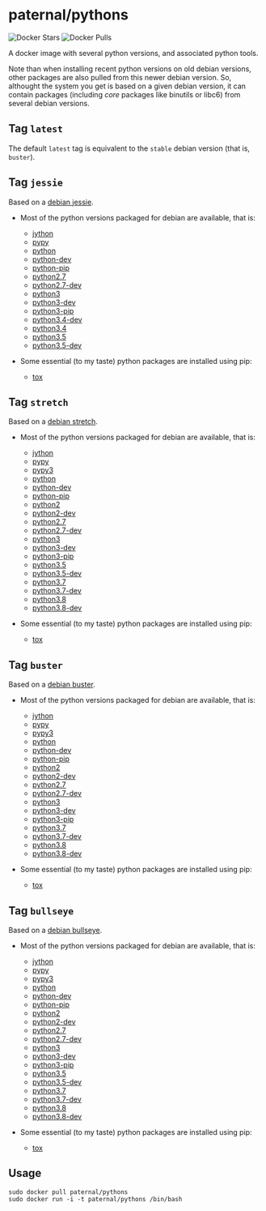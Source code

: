 paternal/pythons
================

![Docker Stars](https://badgen.net/docker/stars/paternal/pythons?icon=docker&label=stars)
![Docker Pulls](https://badgen.net/docker/pulls/paternal/pythons?icon=docker&label=pulls)

A docker image with several python versions, and associated python tools.

Note than when installing recent python versions on old debian versions, other packages are also pulled from this newer debian version. So, althought the system you get is based on a given debian version, it can contain packages (including *core* packages like binutils or libc6) from several debian versions.

## Tag `latest`

The default `latest` tag is equivalent to the `stable` debian version (that is, `buster`).

## Tag `jessie`

Based on a [debian jessie](https://www.debian.org/releases/jessie/).

- Most of the python versions packaged for debian are available, that is:
    - [jython](https://packages.debian.org/jessie/jython)
    - [pypy](https://packages.debian.org/jessie/pypy)
    - [python](https://packages.debian.org/jessie/python)
    - [python-dev](https://packages.debian.org/jessie/python-dev)
    - [python-pip](https://packages.debian.org/jessie/python-pip)
    - [python2.7](https://packages.debian.org/jessie/python2.7)
    - [python2.7-dev](https://packages.debian.org/jessie/python2.7-dev)
    - [python3](https://packages.debian.org/jessie/python3)
    - [python3-dev](https://packages.debian.org/jessie/python3-dev)
    - [python3-pip](https://packages.debian.org/jessie/python3-pip)
    - [python3.4-dev](https://packages.debian.org/jessie/python3.4-dev)
    - [python3.4](https://packages.debian.org/jessie/python3.4)
    - [python3.5](https://packages.debian.org/stretch/python3.5)
    - [python3.5-dev](https://packages.debian.org/stretch/python3.5-dev)

- Some essential (to my taste) python packages are installed using pip:
    - [tox](https://pypi.python.org/pypi/tox)


## Tag `stretch`

Based on a [debian stretch](https://www.debian.org/releases/stretch/).

- Most of the python versions packaged for debian are available, that is:
    - [jython](https://packages.debian.org/stretch/jython)
    - [pypy](https://packages.debian.org/stretch/pypy)
    - [pypy3](https://packages.debian.org/buster/pypy3)
    - [python](https://packages.debian.org/stretch/python)
    - [python-dev](https://packages.debian.org/stretch/python-dev)
    - [python-pip](https://packages.debian.org/stretch/python-pip)
    - [python2](https://packages.debian.org/buster/python2)
    - [python2-dev](https://packages.debian.org/buster/python2-dev)
    - [python2.7](https://packages.debian.org/stretch/python2.7)
    - [python2.7-dev](https://packages.debian.org/stretch/python2.7-dev)
    - [python3](https://packages.debian.org/stretch/python3)
    - [python3-dev](https://packages.debian.org/stretch/python3-dev)
    - [python3-pip](https://packages.debian.org/stretch/python3-pip)
    - [python3.5](https://packages.debian.org/stretch/python3.5)
    - [python3.5-dev](https://packages.debian.org/stretch/python3.5-dev)
    - [python3.7](https://packages.debian.org/buster/python3.7)
    - [python3.7-dev](https://packages.debian.org/buster/python3.7-dev)
    - [python3.8](https://packages.debian.org/sid/python3.8)
    - [python3.8-dev](https://packages.debian.org/sid/python3.8-dev)

- Some essential (to my taste) python packages are installed using pip:
    - [tox](https://pypi.python.org/pypi/tox)


## Tag `buster`

Based on a [debian buster](https://www.debian.org/releases/buster/).

- Most of the python versions packaged for debian are available, that is:
    - [jython](https://packages.debian.org/buster/jython)
    - [pypy](https://packages.debian.org/buster/pypy)
    - [pypy3](https://packages.debian.org/buster/pypy3)
    - [python](https://packages.debian.org/buster/python)
    - [python-dev](https://packages.debian.org/buster/python-dev)
    - [python-pip](https://packages.debian.org/buster/python-pip)
    - [python2](https://packages.debian.org/buster/python2)
    - [python2-dev](https://packages.debian.org/buster/python2-dev)
    - [python2.7](https://packages.debian.org/buster/python2.7)
    - [python2.7-dev](https://packages.debian.org/buster/python2.7-dev)
    - [python3](https://packages.debian.org/buster/python3)
    - [python3-dev](https://packages.debian.org/buster/python3-dev)
    - [python3-pip](https://packages.debian.org/buster/python3-pip)
    - [python3.7](https://packages.debian.org/buster/python3.7)
    - [python3.7-dev](https://packages.debian.org/buster/python3.7-dev)
    - [python3.8](https://packages.debian.org/sid/python3.8)
    - [python3.8-dev](https://packages.debian.org/sid/python3.8-dev)

- Some essential (to my taste) python packages are installed using pip:
    - [tox](https://pypi.python.org/pypi/tox)


## Tag `bullseye`

Based on a [debian bullseye](https://www.debian.org/releases/bullseye/).

- Most of the python versions packaged for debian are available, that is:
    - [jython](https://packages.debian.org/bullseye/jython)
    - [pypy](https://packages.debian.org/bullseye/pypy)
    - [pypy3](https://packages.debian.org/bullseye/pypy3)
    - [python](https://packages.debian.org/bullseye/python)
    - [python-dev](https://packages.debian.org/bullseye/python-dev)
    - [python-pip](https://packages.debian.org/bullseye/python-pip)
    - [python2](https://packages.debian.org/bullseye/python2)
    - [python2-dev](https://packages.debian.org/bullseye/python2-dev)
    - [python2.7](https://packages.debian.org/bullseye/python2.7)
    - [python2.7-dev](https://packages.debian.org/bullseye/python2.7-dev)
    - [python3](https://packages.debian.org/bullseye/python3)
    - [python3-dev](https://packages.debian.org/bullseye/python3-dev)
    - [python3-pip](https://packages.debian.org/bullseye/python3-pip)
    - [python3.5](https://packages.debian.org/stretch/python3.5)
    - [python3.5-dev](https://packages.debian.org/stretch/python3.5-dev)
    - [python3.7](https://packages.debian.org/bullseye/python3.7)
    - [python3.7-dev](https://packages.debian.org/bullseye/python3.7-dev)
    - [python3.8](https://packages.debian.org/sid/python3.8)
    - [python3.8-dev](https://packages.debian.org/sid/python3.8-dev)

- Some essential (to my taste) python packages are installed using pip:
    - [tox](https://pypi.python.org/pypi/tox)



## Usage

    sudo docker pull paternal/pythons
    sudo docker run -i -t paternal/pythons /bin/bash
